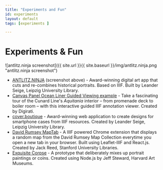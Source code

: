 ```yaml
---
title: "Experiments and Fun"
id: experiments
layout: default
tags: [experiments ]

---
```


# Experiments & Fun

![antlitz.ninja screenshot]({{ site.url }}{{ site.baseurl }}/img/antlitz.ninja.png "antlitz.ninja screenshot")


*   [ANTLITZ.NINJA](https://antlitz.ninja) (screenshot above) - Award-winning digital art app that cuts and re-combines historical portraits. Based on IIIF. Built by Leander Seige, Leipzig University Library.
*   [Canvas Panel Ocean Liner Guided Viewing example](https://canvas-panel.netlify.app/#/examples/fullpage?manifest=https://stephenwf.github.io/ocean-liners.json) - Take a fascinating tour of the Cunard Line's _Aquitania_ interior – from promenade deck to boiler room – with this interactive guided IIIF annotation viewer. Created by Digirati.
*   [cover.boutique](https://cover.boutique) - Award-winning web application to create designs for smartphone cases from IIIF resources. Created by Leander Seige, Leipzig University Library.
*   [David Rumsey MapTab](https://chrome.google.com/webstore/detail/david-rumsey-map-collecti/fnheacjohhlddiffbmafmpoblbkfgmde?hl=en) - A IIIF powered Chrome extension that displays a random map from the David Rumsey Map Collection everytime you open a new tab in your browser. Built using Leaflet-IIIF and React.js. Created by Jack Reed, Stanford University Libraries.
*   [Exquisite Corpse](https://github.com/harvardartmuseums/exquisite-iiif-demo) - A prototype that deliberately mixes up portrait paintings or coins. Created using Node.js by Jeff Steward, Harvard Art Museums.
